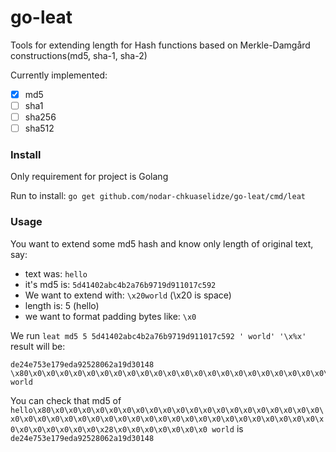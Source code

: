 go-leat
====

Tools for extending length for Hash functions based on Merkle-Damgård constructions(md5, sha-1,
sha-2)

Currently implemented:
- [X] md5
- [ ] sha1
- [ ] sha256
- [ ] sha512

### Install
 Only requirement for project is Golang
 
 Run to install: `go get github.com/nodar-chkuaselidze/go-leat/cmd/leat`


### Usage
You want to extend some md5 hash and know only length of original text, say:
  * text was: `hello`
  * it's md5 is: `5d41402abc4b2a76b9719d911017c592`
  * We want to extend with: `\x20world` (\x20 is space)
  * length is: 5 (hello)
  * we want to format padding bytes like: `\x0`
  
We run `leat md5 5 5d41402abc4b2a76b9719d911017c592 ' world' '\x%x'` result will be:
```
de24e753e179eda92528062a19d30148
\x80\x0\x0\x0\x0\x0\x0\x0\x0\x0\x0\x0\x0\x0\x0\x0\x0\x0\x0\x0\x0\x0\x0\x0\x0\x0\x0\x0\x0\x0\x0\x0\x0\x0\x0\x0\x0\x0\x0\x0\x0\x0\x0\x0\x0\x0\x0\x0\x0\x0\x0\x28\x0\x0\x0\x0\x0\x0\x0 world
```

You can check that md5 of `hello\x80\x0\x0\x0\x0\x0\x0\x0\x0\x0\x0\x0\x0\x0\x0\x0\x0\x0\x0\x0\x0\x0\x0\x0\x0\x0\x0\x0\x0\x0\x0\x0\x0\x0\x0\x0\x0\x0\x0\x0\x0\x0\x0\x0\x0\x0\x0\x0\x0\x0\x0\x28\x0\x0\x0\x0\x0\x0\x0 world` is `de24e753e179eda92528062a19d30148`
